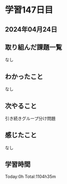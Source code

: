 # 学習147日目
## 2024年04月24日
## 取り組んだ課題一覧
なし
## わかったこと
なし
## 次やること
引き続きグループ分け問題
## 感じたこと
なし
## 学習時間
Today:0h Total:1104h35m
